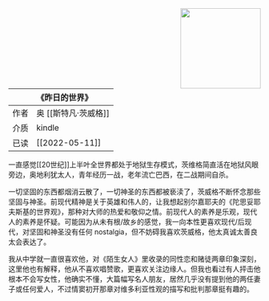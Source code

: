 <img src='https://picture-guan.oss-cn-hangzhou.aliyuncs.com/20220816134653.png' style='float:right ; width:160px;height:80 px'/>

|      | 《昨日的世界》                                   |
|:-------|:---------------------------------------------|
|  作者    |    奥 [[斯特凡·茨威格]]                        |
|  介质    |   kindle                      |
|  已读    |    [[2022-05-11]]                  |

一直感觉[[20世纪]]上半叶全世界都处于地狱生存模式，茨维格简直活在地狱风眼旁边，奥地利犹太人，青年经历一战，老年流亡巴西，在二战期间自杀。

一切坚固的东西都烟消云散了，一切神圣的东西都被亵渎了，茨威格不断怀念那些坚固与神圣。前现代精神是关于英雄和伟人的，让我想起别尔嘉耶夫的《陀思妥耶夫斯基的世界观》，那种对大师的热爱和敬仰之情。前现代人的素养是乐观，现代人的素养是怀疑。可能因为从未有根/故乡的感觉，我一向本性更喜欢现代/后现代，对坚固和神圣没有任何 nostalgia，但不妨碍我喜欢茨威格，他太真诚太善良太会表达了。

我从中学就一直很喜欢他，对《陌生女人》里收录的同性恋和赌徒两章印象深刻，这里他也有解释，他从不喜欢唱赞歌，更喜欢关注边缘人。但我也看过有人抨击他根本不会写女性，他确实不懂，大篇幅写名人朋友，居然几乎没有提到他的两任妻子或任何爱人，不过情窦初开那章对维多利亚性观的描写和批判那章挺有趣的。